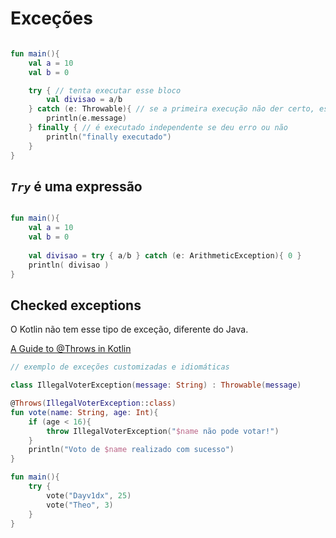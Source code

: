 # Exceções

~~~ kotlin

fun main(){
    val a = 10
    val b = 0

    try { // tenta executar esse bloco
        val divisao = a/b
    } catch (e: Throwable){ // se a primeira execução não der certo, esse bloco é executado
        println(e.message)
    } finally { // é executado independente se deu erro ou não
        println("finally executado")
    }
}
~~~ 

## _`Try`_ é uma expressão

~~~ kotlin

fun main(){
    val a = 10
    val b = 0
     
    val divisao = try { a/b } catch (e: ArithmeticException){ 0 }
    println( divisao )
}
~~~ 

## Checked exceptions

O Kotlin não tem esse tipo de exceção, diferente do Java.

[A Guide to @Throws in Kotlin](https://www.baeldung.com/kotlin/throws-annotation)

~~~ kotlin
// exemplo de exceções customizadas e idiomáticas

class IllegalVoterException(message: String) : Throwable(message)

@Throws(IllegalVoterException::class)
fun vote(name: String, age: Int){
    if (age < 16){
        throw IllegalVoterException("$name não pode votar!")
    }
    println("Voto de $name realizado com sucesso")
}

fun main(){
    try {
        vote("Dayv1dx", 25)
        vote("Theo", 3)
    }
}